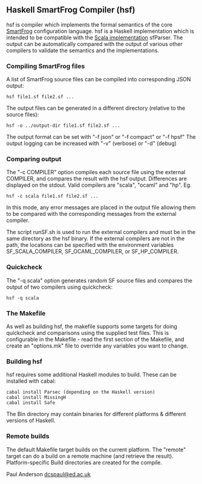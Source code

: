 ## Haskell SmartFrog Compiler (hsf)

hsf is compiler which implements the formal semantics of the core [SmartFrog](http://smartfrog.org) configuration language. hsf is a Haskell implementation which is intended to be compatible with the [Scala implementation](https://github.com/herry13/smartfrog-lang/blob/master/README.md) sfParser.
The output can be automatically compared with the output of various other compilers to validate the semantics and the implementations.

### Compiling SmartFrog files

A list of SmartFrog source files can be  compiled into corresponding JSON output:

	hsf file1.sf file2.sf ...
	
The output files can be generated in a different directory (relative to the source files):

	hsf -o ../output-dir file1.sf file2.sf ...
	
The output format can be set with "-f json" or "-f compact" or "-f hpsf"
The output logging can be increased with "-v" (verbose) or "-d" (debug)

### Comparing output

The "-c COMPILER" option compiles each source file using the external COMPILER, and compares the result with the hsf output. Differences are displayed on the stdout. Valid compilers are "scala", "ocaml" and "hp". Eg.

	hsf -c scala file1.sf file2.sf ...

In this mode, any error messages are placed in the output file allowing them to be compared with the corresponding messages from the external compiler.

The script runSF.sh is used to run the external compilers and must be in the same directory as the hsf binary.
If the external compilers are not in the path, the locations can be specified with the environment variables SF_SCALA_COMPILER, SF_OCAML_COMPILER, or SF_HP_COMPILER.

### Quickcheck

The "-q scala" option generates random SF source files and compares the output of two compilers using quickcheck:

	hsf -q scala

### The Makefile

As well as building hsf, the makefile supports some targets for doing quickcheck and comparisons using the supplied test files. This is configurable in the Makefile - read the first section of the Makefile, and create an "options.mk" file to override any variables you want to change.

### Building hsf

hsf requires some additional Haskell modules to build. These can be installed with cabal:

	cabal install Parsec (depending on the Haskell version)
	cabal install MissingH
	cabal install Safe

The Bin directory may contain binaries for different platforms & different versions of Haskell.

### Remote builds

The default Makefile target builds on the current platform. The "remote" target can do a build on
a remote machine (and retrieve the result). Platform-specific Build directories are created for
the compile.

Paul Anderson
<dcspaul@ed.ac.uk>
